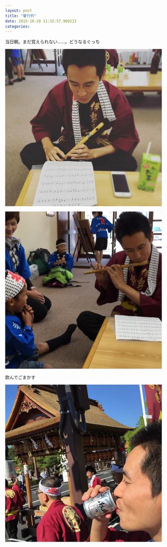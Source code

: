 ```yaml
---
layout: post
title: "鼕行列"
date: 2015-10-28 11:32:57.909213
categories: 
---
```


当日朝。まだ覚えられない……。どうなるぐっち

![ぐっち](/assets/images/201510/12105175_1006158529441876_1397363113_n.jpg)

![](/assets/images/201510/12120476_423120741216026_155462989_n.jpg)

飲んでごまかす

![](/assets/images/201510/12106149_1625987510995073_1559671429_n.jpg)


